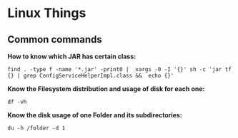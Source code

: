 # Linux Things

## Common commands

**How to know which JAR has certain class:**
```
find . -type f -name '*.jar' -print0 |  xargs -0 -I '{}' sh -c 'jar tf {} | grep ConfigServiceHelperImpl.class &&  echo {}'
```

**Know the __Filesystem__ distribution and usage of disk for each one:**
```
df -vh
```

**Know the disk usage of one __Folder__ and its subdirectories:**
```
du -h /folder -d 1
```
